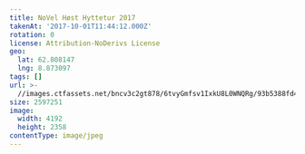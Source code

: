 ```yaml
---
title: NoVel Høst Hyttetur 2017
takenAt: '2017-10-01T11:44:12.000Z'
rotation: 0
license: Attribution-NoDerivs License
geo:
  lat: 62.808147
  lng: 8.873097
tags: []
url: >-
  //images.ctfassets.net/bncv3c2gt878/6tvyGmfsv1IxkU8L0WNQRg/93b5388fd45d1bb921502796474c3ac4/novel-hst-hyttetur-2017_36727371464_o
size: 2597251
image:
  width: 4192
  height: 2358
contentType: image/jpeg
---
```


